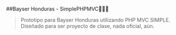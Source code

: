 ##Bayser Honduras - SimplePHPMVC👨‍💻💪

> Prototipo para Bayser Honduras utilizando PHP MVC SIMPLE.
>Diseñado para ser proyecto de clase, nada oficial, aún.

